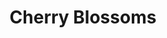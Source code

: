 ---
layout: post
title: "Cherry Blossoms"
category: portfolio
tags: illustration
thumbnail: /portfolio/thumbs/cherryblossomthumb.png
full: /portfolio/full/blossoms.jpg
detail: /portfolio/detail/blossom.jpg
orientation: portrait
medium: Digital Painting
description:
---